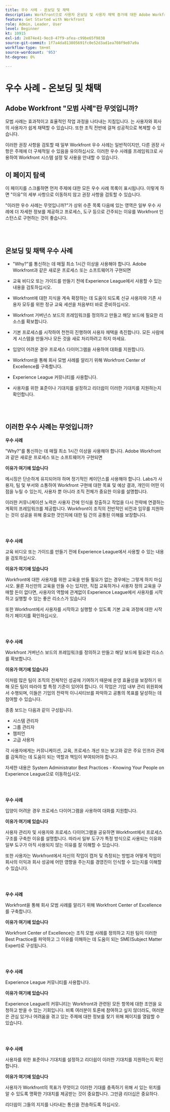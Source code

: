 ```yaml
---
title: 우수 사례 - 온보딩 및 채택
description: Workfront으로 사용자 온보딩 및 사용자 채택 증가에 대한 Adobe Workfront 전문가의 우수 사례 추천을 살펴보십시오.
feature: Get Started with Workfront
role: Admin, Leader, User
level: Beginner
kt: 10915
exl-id: 2e874e41-9ec8-47f9-afea-c99be65f9838
source-git-commit: 1f7a4da813805691fc0e52d3ad1ea708f9e07a9a
workflow-type: tm+mt
source-wordcount: '953'
ht-degree: 0%

---
```


# 우수 사례 - 온보딩 및 채택

## Adobe Workfront &quot;모범 사례&quot;란 무엇입니까?

모범 사례는 효과적이고 효율적인 작업 과정을 나타내는 지침입니다. 는 사용자와 회사의 사용자가 쉽게 채택할 수 있습니다. 또한 조직 전반에 걸쳐 성공적으로 복제할 수 있습니다.

이러한 권장 사항을 검토할 때 일부 Workfront 우수 사례는 일반적이지만, 다른 권장 사항은 주제에 더 구체적일 수 있음을 유의하십시오. 이러한 우수 사례를 프레임워크로 사용하여 Workfront 시스템 설정 및 사용을 안내할 수 있습니다.

## 이 페이지 탐색

이 페이지를 스크롤하면 먼저 주제에 대한 모든 우수 사례 목록이 표시됩니다. 이렇게 하면 &quot;이유&quot;의 세부 사항으로 이동하지 않고 권장 사항을 검토할 수 있습니다.

&quot;이러한 우수 사례는 무엇입니까?&quot;가 상위 수준 목록 다음에 있는 영역은 일부 우수 사례에 더 자세한 정보를 제공하고 프로세스, 도구 등으로 간주되는 이유를 Workfront 인스턴스로 구현하는 것이 좋습니다.

</br>
</br>

## 온보딩 및 채택 우수 사례

* &quot;Why?&quot;를 통신하는 데 매월 최소 1시간 이상을 사용해야 합니다. Adobe Workfront과 같은 새로운 프로세스 또는 소프트웨어가 구현되면

* 교육 비디오 또는 가이드를 만들기 전에 Experience League에서 사용할 수 있는 내용을 검토하십시오.

* Workfront에 대한 지식을 계속 확장하는 데 도움이 되도록 신규 사용자와 기존 사용자 모두를 위한 정규 교육 세션을 처음부터 바로 준비하십시오.

* Workfront 거버넌스 보드의 프레임워크를 정의하고 만들고 해당 보드에 필요한 리소스를 확보합니다.

* 기본 프로세스를 시작하여 천천히 진행하여 사용자 채택을 촉진합니다. 모든 사람에게 시스템을 만들거나 모든 것을 새로 처리하려고 하지 마세요.

* 입양이 어려운 경우 프로세스 다이어그램을 사용하여 대화를 지원합니다.

* Workfront을 통해 회사 모범 사례를 알리기 위해 Workfront Center of Excellence를 구축합니다.

* Experience League 커뮤니티를 사용합니다.

* 사용자를 위한 표준이나 기대치를 설정하고 리더쉽이 이러한 기대치를 지원하는지 확인합니다.

</br>
</br>


## 이러한 우수 사례는 무엇입니까?

**우수 사례**

&quot;Why?&quot;를 통신하는 데 매월 최소 1시간 이상을 사용해야 합니다. Adobe Workfront과 같은 새로운 프로세스 또는 소프트웨어가 구현되면

**이유가 여기에 있습니다**

메시징은 단순하게 유지되어야 하며 정기적인 케이던스를 사용해야 합니다. Labs가 사용자, 팀 및 부서와 소통하여 Workfront 구현에 대한 목표 및 예상 결과, 개인이 어떤 이점을 누릴 수 있는지, 사용자 뿐 아니라 조직 전체가 중요한 이유를 설명합니다.

이러한 커뮤니케이션 노력은 사용자 간에 인식을 창출하고 작업을 다시 전략에 연결하는 계획의 프레임워크를 제공합니다. Workfront이 조직의 전반적인 비전과 임무를 지원하는 것이 성공을 위해 중요한 것인지에 대한 팀 간의 공통된 이해를 보장합니다.

</br>
</br>

**우수 사례**

교육 비디오 또는 가이드를 만들기 전에 Experience League에서 사용할 수 있는 내용을 검토하십시오.

**이유가 여기에 있습니다**

Workfront에 대한 사용자를 위한 교육을 만들 필요가 없는 경우에는 그렇게 하지 마십시오. 물론 자신만의 교육을 만들 수는 있지만, 직접 교육하거나 사용자 정의 교육을 구매할 돈이 없다면, 사용자의 역할에 관계없이 Experience League에서 사용자를 시작하고 실행할 수 있는 좋은 리소스가 있습니다

또한 Workfront에서 사용자를 시작하고 실행할 수 있도록 기본 교육 과정에 대한 시작하기 페이지를 확인하십시오.

</br>
</br>

**우수 사례**

Workfront 거버넌스 보드의 프레임워크를 정의하고 만들고 해당 보드에 필요한 리소스를 확보합니다.

**이유가 여기에 있습니다**

이처럼 많은 팀이 조직의 전체적인 성공에 기여하기 때문에 운영 효율성을 보장하기 위해 모든 팀이 따라야 할 특정 기준이 있어야 합니다. 이 작업은 기업 내부 관리 위원회에서 수행되며, 이들은 기업의 전략적 이니셔티브를 파악하고 공통의 목표를 달성하는 데 참여할 수 있습니다.

종종 보드는 다음과 같이 구성됩니다.

* 시스템 관리자
* 그룹 관리자
* 챔피언
* 고급 사용자


각 사용자에게는 커뮤니케이션, 교육, 프로세스 개선 또는 보고와 같은 주요 인프라 관례를 감독하는 데 도움이 되는 역할과 책임이 부여되어야 합니다.

자세한 내용은 System Administrator Best Practices - Knowing Your People on Experience League으로 이동하십시오.

</br>
</br>

**우수 사례**

입양이 어려운 경우 프로세스 다이어그램을 사용하여 대화를 지원합니다.

**이유가 여기에 있습니다**

사용자 관리자 및 사용자와 프로세스 다이어그램을 공유하면 Workfront에서 프로세스 구조를 구축한 이유를 설명합니다. 따라서 일부 도구가 특정 방식으로 사용되는 이유와 일부 도구가 아직 사용되지 않는 이유를 잘 이해할 수 있습니다.

또한 사용자는 Workfront에서 자신의 작업이 캡처 및 측정되는 방법과 어떻게 작업이 회사의 이익과 회사 성공에 어떤 영향을 주는지를 경영진이 인식할 수 있는지를 이해할 수 있습니다.

</br>
</br>

**우수 사례**

Workfront을 통해 회사 모범 사례를 알리기 위해 Workfront Center of Excellence를 구축합니다.

**이유가 여기에 있습니다**

Workfront Center of Excellence는 조직 모범 사례를 정의하고 지원 팀이 이러한 Best Practice를 파악하고 그 이유를 이해하는 데 도움이 되는 SME(Subject Matter Expert)로 구성됩니다.

</br>
</br>

**우수 사례**

Experience League 커뮤니티를 사용합니다.

**이유가 여기에 있습니다**

Experience League의 커뮤니티는 Workfront과 관련된 모든 항목에 대한 조언을 요청하고 받을 수 있는 기회입니다. 비록 여러분이 토론에 참여하고 싶지 않더라도, 여러분은 관심 있거나 어려움을 겪고 있는 주제에 대한 정보를 찾기 위해 페이지를 열람할 수 있습니다.

</br>
</br>


**우수 사례**

사용자를 위한 표준이나 기대치를 설정하고 리더쉽이 이러한 기대치를 지원하는지 확인합니다.

**이유가 여기에 있습니다**

사용자가 Workfront의 목표가 무엇이고 이러한 기대를 충족하기 위해 서 있는 위치를 알 수 있도록 명확한 기대치를 제공받는 것이 중요합니다. 그만큼 리더십은 중요하다.


리더쉽이 그들의 지지를 나타내는 통신을 전송하도록 하십시오.
